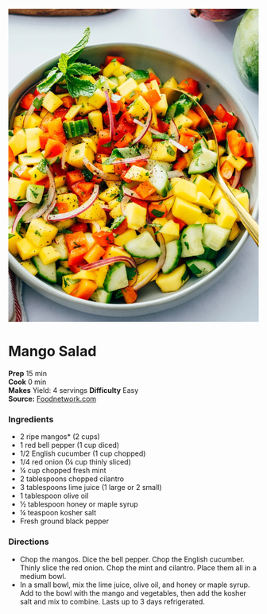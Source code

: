 [![](/images/Mango-Salad-006.webp)](https://www.acouplecooks.com/mango-salad/)

#  Mango Salad

**Prep** 15 min  
**Cook** 0 min  
**Makes** Yield: 4 servings
**Difficulty** Easy  
**Source:** [Foodnetwork.com](https://www.acouplecooks.com/mango-salad/)

###  Ingredients

  * 2 ripe mangos* (2 cups)
  * 1 red bell pepper (1 cup diced)
  * 1/2 English cucumber (1 cup chopped)
  * 1/4 red onion (¼ cup thinly sliced)
  * ¼ cup chopped fresh mint
  * 2 tablespoons chopped cilantro
  * 3 tablespoons lime juice (1 large or 2 small)
  * 1 tablespoon olive oil
  * ½ tablespoon honey or maple syrup
  * ¼ teaspoon kosher salt
  * Fresh ground black pepper

###  Directions

* Chop the mangos. Dice the bell pepper. Chop the English cucumber. Thinly slice the red onion. Chop the mint and cilantro. Place them all in a medium bowl.
* In a small bowl, mix the lime juice, olive oil, and honey or maple syrup. Add to the bowl with the mango and vegetables, then add the kosher salt and mix to combine. Lasts up to 3 days refrigerated.

